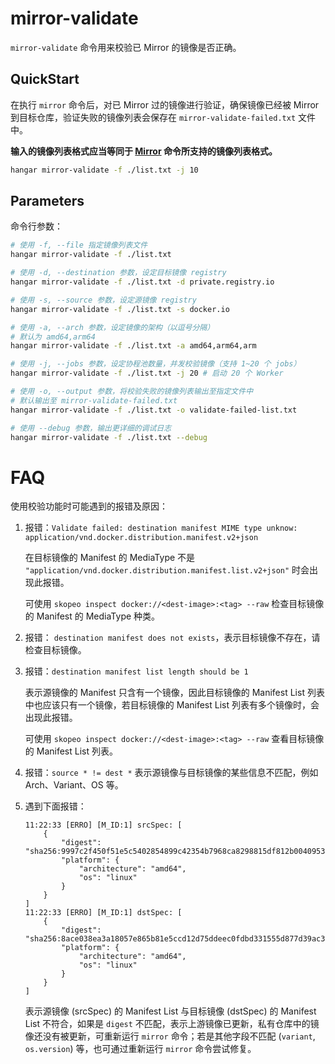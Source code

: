 # mirror-validate

`mirror-validate` 命令用来校验已 Mirror 的镜像是否正确。

## QuickStart

在执行 `mirror` 命令后，对已 Mirror 过的镜像进行验证，确保镜像已经被 Mirror 到目标仓库，验证失败的镜像列表会保存在 `mirror-validate-failed.txt` 文件中。

**输入的镜像列表格式应当等同于 [Mirror](./mirror.md) 命令所支持的镜像列表格式。**

```sh
hangar mirror-validate -f ./list.txt -j 10
```

## Parameters

命令行参数：

```sh
# 使用 -f, --file 指定镜像列表文件
hangar mirror-validate -f ./list.txt

# 使用 -d, --destination 参数，设定目标镜像 registry
hangar mirror-validate -f ./list.txt -d private.registry.io

# 使用 -s, --source 参数，设定源镜像 registry
hangar mirror-validate -f ./list.txt -s docker.io

# 使用 -a, --arch 参数，设定镜像的架构（以逗号分隔）
# 默认为 amd64,arm64
hangar mirror-validate -f ./list.txt -a amd64,arm64,arm

# 使用 -j, --jobs 参数，设定协程池数量，并发校验镜像（支持 1~20 个 jobs）
hangar mirror-validate -f ./list.txt -j 20 # 启动 20 个 Worker

# 使用 -o, --output 参数，将校验失败的镜像列表输出至指定文件中
# 默认输出至 mirror-validate-failed.txt
hangar mirror-validate -f ./list.txt -o validate-failed-list.txt

# 使用 --debug 参数，输出更详细的调试日志
hangar mirror-validate -f ./list.txt --debug
```

# FAQ

使用校验功能时可能遇到的报错及原因：

1. 报错：`Validate failed: destination manifest MIME type unknow: application/vnd.docker.distribution.manifest.v2+json`

    在目标镜像的 Manifest 的 MediaType 不是 `"application/vnd.docker.distribution.manifest.list.v2+json"` 时会出现此报错。

    可使用 `skopeo inspect docker://<dest-image>:<tag> --raw` 检查目标镜像的 Manifest 的 MediaType 种类。

1. 报错： `destination manifest does not exists`，表示目标镜像不存在，请检查目标镜像。

1. 报错：`destination manifest list length should be 1`

    表示源镜像的 Manifest 只含有一个镜像，因此目标镜像的 Manifest List 列表中也应该只有一个镜像，若目标镜像的 Manifest List 列表有多个镜像时，会出现此报错。

    可使用 `skopeo inspect docker://<dest-image>:<tag> --raw` 查看目标镜像的 Manifest List 列表。

1. 报错：`source * != dest *` 表示源镜像与目标镜像的某些信息不匹配，例如 Arch、Variant、OS 等。

1. 遇到下面报错：

    ```text
    11:22:33 [ERRO] [M_ID:1] srcSpec: [
        {
            "digest": "sha256:9997c2f450f51e5c5402854899c42354b7968ca8298815df812b00409533527c",
            "platform": {
                "architecture": "amd64",
                "os": "linux"
            }
        }
    ]
    11:22:33 [ERRO] [M_ID:1] dstSpec: [
        {
            "digest": "sha256:8ace038ea3a18057e865b81e5ccd12d75ddeec0fdbd331555d877d39ac3f45bb",
            "platform": {
                "architecture": "amd64",
                "os": "linux"
            }
        }
    ]
    ```

    表示源镜像 (srcSpec) 的 Manifest List 与目标镜像 (dstSpec) 的 Manifest List 不符合，如果是 `digest` 不匹配，表示上游镜像已更新，私有仓库中的镜像还没有被更新，可重新运行 `mirror` 命令；若是其他字段不匹配 (`variant`, `os.version`) 等，也可通过重新运行 `mirror` 命令尝试修复。
